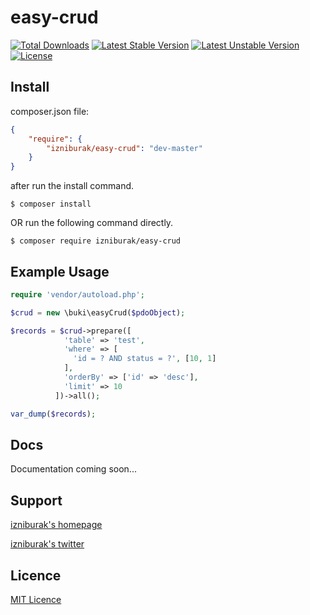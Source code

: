 # easy-crud

[![Total Downloads](https://poser.pugx.org/izniburak/easy-crud/d/total.svg)](https://packagist.org/packages/izniburak/easy-crud)
[![Latest Stable Version](https://poser.pugx.org/izniburak/easy-crud/v/stable.svg)](https://packagist.org/packages/izniburak/easy-crud)
[![Latest Unstable Version](https://poser.pugx.org/izniburak/easy-crud/v/unstable.svg)](https://packagist.org/packages/izniburak/easy-crud)
[![License](https://poser.pugx.org/izniburak/easy-crud/license.svg)](https://packagist.org/packages/izniburak/easy-crud)

## Install

composer.json file:
```json
{
    "require": {
        "izniburak/easy-crud": "dev-master"
    }
}
```
after run the install command.
```
$ composer install
```

OR run the following command directly.

```
$ composer require izniburak/easy-crud
```

## Example Usage
```php
require 'vendor/autoload.php';

$crud = new \buki\easyCrud($pdoObject);

$records = $crud->prepare([
            'table' => 'test',
            'where' => [
              'id = ? AND status = ?', [10, 1]
            ],
            'orderBy' => ['id' => 'desc'],
            'limit' => 10
          ])->all();

var_dump($records);
```

## Docs 
Documentation coming soon...

## Support 
[izniburak's homepage][author-url]

[izniburak's twitter][twitter-url]

## Licence
[MIT Licence][mit-url]

[mit-url]: http://opensource.org/licenses/MIT
[doc-url]: https://github.com/izniburak/easy-crud/blob/master/DOCS.md
[author-url]: http://burakdemirtas.org
[twitter-url]: https://twitter.com/izniburak
